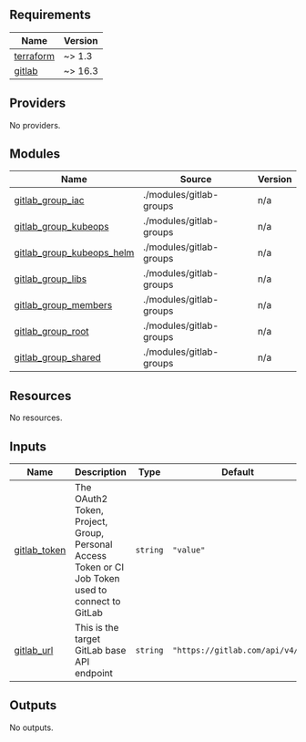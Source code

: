 ## Requirements

| Name | Version |
|------|---------|
| <a name="requirement_terraform"></a> [terraform](#requirement\_terraform) | ~> 1.3 |
| <a name="requirement_gitlab"></a> [gitlab](#requirement\_gitlab) | ~> 16.3 |

## Providers

No providers.

## Modules

| Name | Source | Version |
|------|--------|---------|
| <a name="module_gitlab_group_iac"></a> [gitlab\_group\_iac](#module\_gitlab\_group\_iac) | ./modules/gitlab-groups | n/a |
| <a name="module_gitlab_group_kubeops"></a> [gitlab\_group\_kubeops](#module\_gitlab\_group\_kubeops) | ./modules/gitlab-groups | n/a |
| <a name="module_gitlab_group_kubeops_helm"></a> [gitlab\_group\_kubeops\_helm](#module\_gitlab\_group\_kubeops\_helm) | ./modules/gitlab-groups | n/a |
| <a name="module_gitlab_group_libs"></a> [gitlab\_group\_libs](#module\_gitlab\_group\_libs) | ./modules/gitlab-groups | n/a |
| <a name="module_gitlab_group_members"></a> [gitlab\_group\_members](#module\_gitlab\_group\_members) | ./modules/gitlab-groups | n/a |
| <a name="module_gitlab_group_root"></a> [gitlab\_group\_root](#module\_gitlab\_group\_root) | ./modules/gitlab-groups | n/a |
| <a name="module_gitlab_group_shared"></a> [gitlab\_group\_shared](#module\_gitlab\_group\_shared) | ./modules/gitlab-groups | n/a |

## Resources

No resources.

## Inputs

| Name | Description | Type | Default | Required |
|------|-------------|------|---------|:--------:|
| <a name="input_gitlab_token"></a> [gitlab\_token](#input\_gitlab\_token) | The OAuth2 Token, Project, Group, Personal Access Token or CI Job Token used to connect to GitLab | `string` | `"value"` | no |
| <a name="input_gitlab_url"></a> [gitlab\_url](#input\_gitlab\_url) | This is the target GitLab base API endpoint | `string` | `"https://gitlab.com/api/v4/"` | no |

## Outputs

No outputs.
